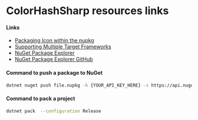 ﻿# ColorHashSharp resources links

#### Links
- [Packaging Icon within the nupkg](https://github.com/NuGet/Home/wiki/Packaging-Icon-within-the-nupkg)
- [Supporting Multiple Target Frameworks](https://learn.microsoft.com/en-us/nuget/create-packages/supporting-multiple-target-frameworks)
- [NuGet Package Explorer](https://apps.microsoft.com/detail/9WZDNCRDMDM3?hl=en-us&gl=AR&ocid=pdpshare)
- [NuGet Package Explorer GitHub](https://github.com/NuGetPackageExplorer/NuGetPackageExplorer)

#### Command to push a package to NuGet
```bash
dotnet nuget push file.nupkg -k {YOUR_API_KEY_HERE} -s https://api.nuget.org/v3/index.json
```

#### Command to pack a project
```bash
dotnet pack  --configuration Release 
```